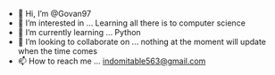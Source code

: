 - 👋 Hi, I’m @Govan97
- 👀 I’m interested in ... Learning all there is to computer science
- 🌱 I’m currently learning ... Python
- 💞️ I’m looking to collaborate on ... nothing at the moment will update when the time comes
- 📫 How to reach me ... indomitable563@gmail.com

<!---
Govan97/Govan97 is a ✨ special ✨ repository because its `README.md` (this file) appears on your GitHub profile.
You can click the Preview link to take a look at your changes.
--->

